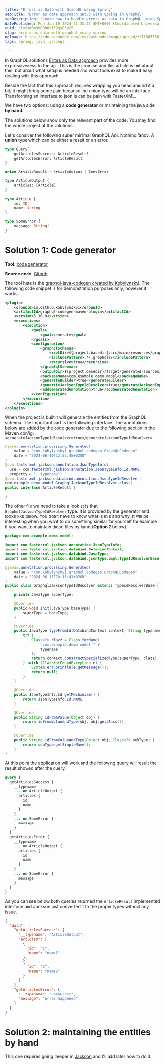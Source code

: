 ```yaml
---
title: "Errors as Data with GraphQL using Spring"
seoTitle: "Error as data approach setup with Spring in Graphql"
seoDescription: "Learn how to handle errors as data in GraphQL using Spring, with code generator tools and manual entity maintenance"
datePublished: Mon Jun 10 2024 21:23:47 GMT+0000 (Coordinated Universal Time)
cuid: clx9hd6m900000al59gs83n25
slug: errors-as-data-with-graphql-using-spring
ogImage: https://cdn.hashnode.com/res/hashnode/image/upload/v1718055581311/d71ca705-535f-4259-917d-d58a68fbce65.png
tags: spring, java, graphql

---
```


In GraphQL solutions [Errors as Data approach](https://www.apollographql.com/docs/technotes/TN0041-errors-as-data-explained/) provides more expressiveness to the api. This is the promise and this article is not about this, but about what setup is needed and what tools exist to make it easy dealing with this approach.

Beside the fact that this approach requires wrapping you head around it a bit, it might bring some pain because the union type will be an interface. Transforming an interface to json is can be pain with FasterXML.

We have two options: using a **code generator** or maintaining the java side **by hand**.

The solutions below show only the relevant part of the code. You may find the whole project at the solutions.

Let's consider the following super minimal GraphQL Api. Nothing fancy. A **union** type which can be either a result or an error.

```graphql
type Query{
    getArticlesSuccess: ArticleResult!
    getArticlesError: ArticleResult!
}

union ArticleResult = ArticleOutput | SomeError

type ArticleOutput {
    articles: [Article]
}

type Article {
    id: ID!
    name: String
}

type SomeError {
    message: String!
}
```

# Solution 1: Code generator

**Tool**: [code generator](https://github.com/kobylynskyi/graphql-java-codegen)

**Source code**: [Github](https://github.com/Andras-Csanyi/java_articles/tree/main/error_as_data_code_generator)

The tool here is the [graphql-java-codegen created by Kobylynskyi](https://github.com/kobylynskyi/graphql-java-codegen). The following code snippet is for demonstration purposes only, however it works.

```xml
<plugin>
    <groupId>io.github.kobylynskyi</groupId>
    <artifactId>graphql-codegen-maven-plugin</artifactId>
    <version>5.10.0</version>
    <executions>
        <execution>
            <goals>
                <goal>generate</goal>
            </goals>
            <configuration>
                <graphqlSchemas>
                    <rootDir>${project.basedir}/src/main/resources/graphql/</rootDir>
                    <includePattern>.*\.graphqls?</includePattern>
                    <recursive>true</recursive>
                </graphqlSchemas>
                <outputDir>${project.basedir}/target/generated-sources/graphql</outputDir>
                <packageName>com.example.demo.model</packageName>
                <generateBuilder>true</generateBuilder>
                <generateJacksonTypeIdResolver>true</generateJacksonTypeIdResolver>
                <addGeneratedAnnotation>true</addGeneratedAnnotation>
            </configuration>
        </execution>
    </executions>
</plugin>
```

When the project is built it will generate the entities from the GraphQL schema. The important part is the following interface. The annotations below are added by the code generator due to the following section in the Maven config: `<generateJacksonTypeIdResolver>true</generateJacksonTypeIdResolver>`

```java
@javax.annotation.processing.Generated(
    value = "com.kobylynskyi.graphql.codegen.GraphQLCodegen",
    date = "2024-06-10T22:52:45+0200"
)
@com.fasterxml.jackson.annotation.JsonTypeInfo(
  use = com.fasterxml.jackson.annotation.JsonTypeInfo.Id.NAME, 
  property = "__typename")
@com.fasterxml.jackson.databind.annotation.JsonTypeIdResolver(
com.example.demo.model.GraphqlJacksonTypeIdResolver.class)
public interface ArticleResult {

}
```

The other file we need to take a look at is that `GraphqlJacksonTypeIdResolver` type. It is provided by the generator and looks like below. You don't have to know what is in it and why. It will be interesting when you want to do something similar for yourself for example if you want to maintain these files by hand (**Option 2** below).

```java
package com.example.demo.model;

import com.fasterxml.jackson.annotation.JsonTypeInfo;
import com.fasterxml.jackson.databind.DatabindContext;
import com.fasterxml.jackson.databind.JavaType;
import com.fasterxml.jackson.databind.jsontype.impl.TypeIdResolverBase;

@javax.annotation.processing.Generated(
    value = "com.kobylynskyi.graphql.codegen.GraphQLCodegen",
    date = "2024-06-11T20:13:41+0200"
)
public class GraphqlJacksonTypeIdResolver extends TypeIdResolverBase {

    private JavaType superType;

    @Override
    public void init(JavaType baseType) {
        superType = baseType;
    }

    @Override
    public JavaType typeFromId(DatabindContext context, String typename) {
        try {
            Class<?> clazz = Class.forName(
                "com.example.demo.model." +
                typename
            );
            return context.constructSpecializedType(superType, clazz);
        } catch (ClassNotFoundException e) {
            System.err.println(e.getMessage());
            return null;
        }
    }

    @Override
    public JsonTypeInfo.Id getMechanism() {
        return JsonTypeInfo.Id.NAME;
    }

    @Override
    public String idFromValue(Object obj) {
        return idFromValueAndType(obj, obj.getClass());
    }

    @Override
    public String idFromValueAndType(Object obj, Class<?> subType) {
        return subType.getSimpleName();
    }
}
```

At this point the application will work and the following query will result the result showed after the query.

```graphql
query {
  getArticlesSuccess {
    __typename
    ... on ArticleOutput {
      articles {
        id
        name
      }
    }
    ... on SomeError {
      message
    }
  }
  getArticlesError {
    __typename
    ... on ArticleOutput {
      articles {
        id
        name
      }
    }
    ... on SomeError {
      message
    }
  }
}
```

As you can see below both queries returned the `ArticleResult` implemented interface and Jackson just converted it to the proper types without any issue.

```json
{
  "data": {
    "getArticlesSuccess": {
      "__typename": "ArticleOutput",
      "articles": [
        {
          "id": "1",
          "name": "name1"
        },
        {
          "id": "2",
          "name": "name2"
        }
      ]
    },
    "getArticlesError": {
      "__typename": "SomeError",
      "message": "error happened"
    }
  }
}
```

# Solution 2: maintaining the entities by hand

This one requires going deeper in [Jackson](https://github.com/FasterXML/jackson) and I'll add later how to do it.